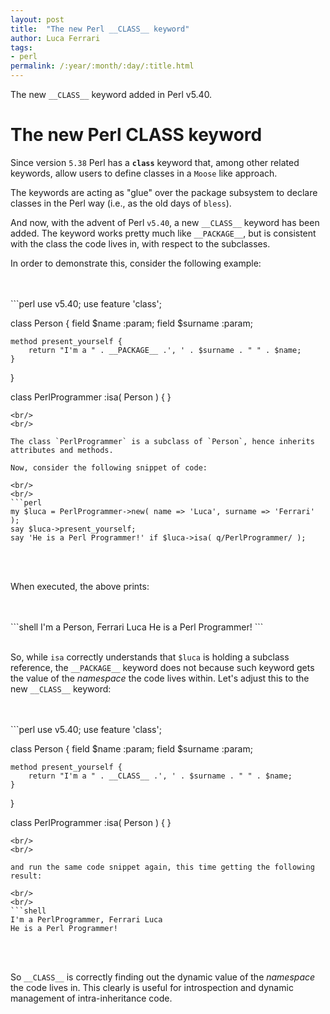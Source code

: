 ```yaml
---
layout: post
title:  "The new Perl __CLASS__ keyword"
author: Luca Ferrari
tags:
- perl
permalink: /:year/:month/:day/:title.html
---
```

The new `__CLASS__` keyword added in Perl v5.40.

# The new Perl __CLASS__ keyword

Since version `5.38` Perl has a **`class`** keyword that, among other related keywords, allow users to define classes in a `Moose` like approach.

The keywords are acting as "glue" over the package subsystem to declare classes in the Perl way (i.e., as the old days of `bless`).

And now, with the advent of Perl `v5.40`, a new `__CLASS__` keyword has been added. The keyword works pretty much like `__PACKAGE__`, but is consistent with the class the code lives in, with respect to the subclasses.

In order to demonstrate this, consider the following example:

<br/>
<br/>
```perl
use v5.40;
use feature 'class';

class Person {
    field $name    :param;
    field $surname :param;

    method present_yourself {
    	return "I'm a " . __PACKAGE__ .', ' . $surname . " " . $name;
    }
}

class PerlProgrammer :isa( Person ) { }

```
<br/>
<br/>

The class `PerlProgrammer` is a subclass of `Person`, hence inherits attributes and methods.

Now, consider the following snippet of code:

<br/>
<br/>
```perl
my $luca = PerlProgrammer->new( name => 'Luca', surname => 'Ferrari' );
say $luca->present_yourself;
say 'He is a Perl Programmer!' if $luca->isa( q/PerlProgrammer/ );

```
<br/>
<br/>

When executed, the above prints:

<br/>
<br/>
```shell
I'm a Person, Ferrari Luca
He is a Perl Programmer!
```
<br/>
<br/>

So, while `isa` correctly understands that `$luca` is holding a subclass reference, the `__PACKAGE__` keyword does not because such keyword gets the value of the *namespace* the code lives within. Let's adjust this to the new `__CLASS__` keyword:

<br/>
<br/>
```perl
use v5.40;
use feature 'class';

class Person {
    field $name    :param;
    field $surname :param;

    method present_yourself {
    	return "I'm a " . __CLASS__ .', ' . $surname . " " . $name;
    }
}

class PerlProgrammer :isa( Person ) { }
```
<br/>
<br/>

and run the same code snippet again, this time getting the following result:

<br/>
<br/>
```shell
I'm a PerlProgrammer, Ferrari Luca
He is a Perl Programmer!

```
<br/>
<br/>

So `__CLASS__` is correctly finding out the dynamic value of the *namespace* the code lives in.
This clearly is useful for introspection and dynamic management of intra-inheritance code.

